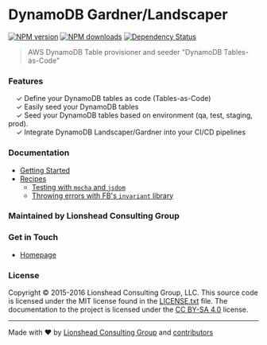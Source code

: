 # DynamoDB Gardner/Landscaper


[![NPM version](http://img.shields.io/npm/v/dynamodb-landscaper.svg?style=flat-square)](https://www.npmjs.com/package/dynamodb-landscaper)
[![NPM downloads](http://img.shields.io/npm/dm/dynamodb-landscaper.svg?style=flat-square)](https://www.npmjs.com/package/dynamodb-landscaper)
[![Dependency Status](http://img.shields.io/david/dev/Lionshead-io/dynamodb-gardener.svg?style=flat-square)](https://david-dm.org/Lionshead-io/dynamodb-gardener#info=devDependencies)

> AWS DynamoDB Table provisioner and seeder "DynamoDB Tables-as-Code"


### Features

&nbsp; &nbsp; ✓ Define your DynamoDB tables as code (Tables-as-Code)<br>
&nbsp; &nbsp; ✓ Easily seed your DynamoDB tables<br>
&nbsp; &nbsp; ✓ Seed your DynamoDB tables based on environment (qa, test, staging, prod).<br>
&nbsp; &nbsp; ✓ Integrate DynamoDB Landscaper/Gardner into your CI/CD pipelines

### Documentation

* [Getting Started](docs/getting-started.md)
* [Recipes](docs/recipes)
  * [Testing with <code>mocha</code> and <code>jsdom</code>](docs/recipes/testing-with-mocha-and-jsdom.md)
  * [Throwing errors with FB's <code>invariant</code> library](docs/recipes/throwing-errors-with-fbjs-invariant.md)


### Maintained by Lionshead Consulting Group

### Get in Touch

* [Homepage](https://github.com/Lionshead-io)


### License

Copyright © 2015-2016 Lionshead Consulting Group, LLC. This source code is licensed under the MIT license found in
the [LICENSE.txt](https://github.com/Lionshead-io/dynamodb-gardener/blob/master/LICENSE.txt) file.
The documentation to the project is licensed under the [CC BY-SA 4.0](http://creativecommons.org/licenses/by-sa/4.0/)
license.


---
Made with ♥ by [Lionshead Consulting Group](https://github.com/Lionshead-io) and [contributors](https://github.com/Lionshead-io/dynamodb-gardener/graphs/contributors)
